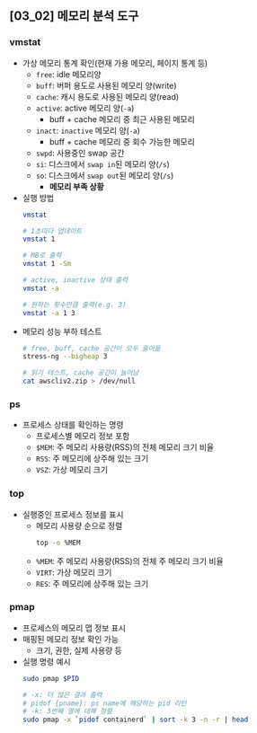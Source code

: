 ## [03_02] 메모리 분석 도구

### vmstat
- 가상 메모리 통계 확인(현재 가용 메모리, 페이지 통계 등)
  - `free`: idle 메모리양
  - `buff`: 버퍼 용도로 사용된 메모리 양(write)
  - `cache`: 캐시 용도로 사용된 메모리 양(read)
  - `active`: active 메모리 양(`-a`)
    - buff + cache 메모리 중 최근 사용된 메모리
  - `inact`: `inactive` 메모리 양(`-a`)
    - buff + cache 메모리 중 회수 가능한 메모리
  - `swpd`: 사용중인 swap 공간
  - `si`: 디스크에서 `swap in`된 메모리 양(`/s`)
  - `so`: 디스크에서 `swap out`된 메모리 양(`/s`)
    - **메모리 부족 상황**
- 실행 방법
  ```bash
  vmstat

  # 1초마다 업데이트
  vmstat 1

  # MB로 출력
  vmstat 1 -Sm

  # active, inactive 상태 출력
  vmstat -a

  # 원하는 횟수만큼 출력(e.g. 3)
  vmstat -a 1 3
  ```
- 메모리 성능 부하 테스트
  ```bash
  # free, buff, cache 공간이 모두 줄어듦
  stress-ng --bigheap 3

  # 읽기 테스트, cache 공간이 늘어남
  cat awscliv2.zip > /dev/null
  ```

### ps
- 프로세스 상태를 확인하는 명령
  - 프로세스별 메모리 정보 포함
  - `$MEM`: 주 메모리 사용량(RSS)의 전체 메모리 크기 비율
  - `RSS`: 주 메모리에 상주해 있는 크기
  - `VSZ`: 가상 메모리 크기

### top
- 실행중인 프로세스 정보를 표시
  - 메모리 사용량 순으로 정렬
    ```bash
    top -o %MEM
    ```
  - `%MEM`: 주 메모리 사용량(RSS)의 전체 주 메모리 크기 비율
  - `VIRT`: 가상 메모리 크기
  - `RES`: 주 메모리에 상주해 있는 크기

### pmap
- 프로세스의 메모리 맵 정보 표시
- 매핑된 메모리 정보 확인 가능
  - 크기, 권한, 실제 사용량 등
- 실행 명령 예시
  ```bash
  sudo pmap $PID

  # -x: 더 많은 결과 출력
  # pidof {pname}: ps name에 해당하는 pid 리턴
  # -k: 3번째 열에 대해 정렬
  sudo pmap -x `pidof containerd` | sort -k 3 -n -r | head
  ```
